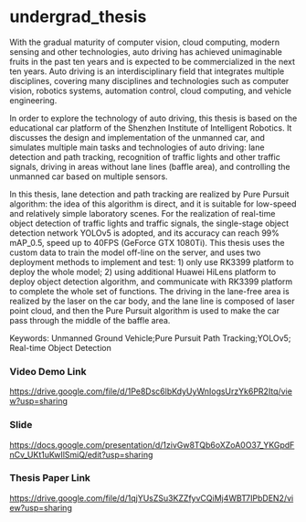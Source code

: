 # undergrad_thesis

With the gradual maturity of computer vision, cloud computing, modern sensing and other technologies, auto driving has achieved unimaginable fruits in the past ten years and is expected to be commercialized in the next ten years. Auto driving is an interdisciplinary field that integrates multiple disciplines, covering many disciplines and technologies such as computer vision, robotics systems, automation control, cloud computing, and vehicle engineering.

In order to explore the technology of auto driving, this thesis is based on the educational car platform of the Shenzhen Institute of Intelligent Robotics. It discusses the design and implementation of the unmanned car, and simulates multiple main tasks and technologies of auto driving: lane detection and path tracking, recognition of traffic lights and other traffic signals, driving in areas without lane lines (baffle area), and controlling the unmanned car based on multiple sensors.

In this thesis, lane detection and path tracking are realized by Pure Pursuit algorithm: the idea of this algorithm is direct, and it is suitable for low-speed and relatively simple laboratory scenes. For the realization of real-time object detection of traffic lights and traffic signals, the single-stage object detection network YOLOv5 is adopted, and its accuracy can reach 99% mAP_0.5, speed up to 40FPS (GeForce GTX 1080Ti). This thesis uses the custom data to train the model off-line on the server, and uses two deployment methods to implement and test: 1) only use RK3399 platform to deploy the whole model; 2) using additional Huawei HiLens platform to deploy object detection algorithm, and communicate with RK3399 platform to complete the whole set of functions. The driving in the lane-free area is realized by the laser on the car body, and the lane line is composed of laser point cloud, and then the Pure Pursuit algorithm is used to make the car pass through the middle of the baffle area.

Keywords: Unmanned Ground Vehicle;Pure Pursuit Path Tracking;YOLOv5; Real-time Object Detection

### Video Demo Link
https://drive.google.com/file/d/1Pe8Dsc6lbKdyUyWnIogsUrzYk6PR2Itq/view?usp=sharing

### Slide
https://docs.google.com/presentation/d/1zivGw8TQb6oXZoA0O37_YKGpdFnCv_UKt1uKwIlSmiQ/edit?usp=sharing

### Thesis Paper Link
https://drive.google.com/file/d/1qjYUsZSu3KZZfyvCQiMj4WBT7IPbDEN2/view?usp=sharing
